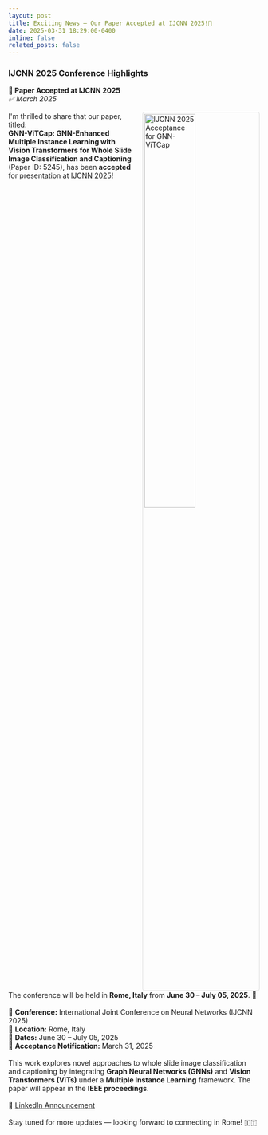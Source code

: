 ```yaml
---
layout: post
title: Exciting News – Our Paper Accepted at IJCNN 2025!🎉
date: 2025-03-31 18:29:00-0400
inline: false
related_posts: false
---
```


<h3>IJCNN 2025 Conference Highlights</h3>

<div class="post">
<article>

<div class="card mt-3" >
  <div class="p-3">
    <strong>🎉 Paper Accepted at IJCNN 2025</strong><br>
    <em>✅ March 2025</em><br><br>
    <div style="margin-bottom: 20px;">
        <a href="https://rezwanh001.github.io/assets/img/GNN-ViTCap_5245.png" target="_blank">
            <img src="https://rezwanh001.github.io/assets/img/GNN-ViTCap_5245.png" alt="IJCNN 2025 Acceptance for GNN-ViTCap" style="float: right; width: 45%; max-width: 350px; margin-left: 15px; border: 1px solid #ddd; padding: 3px; border-radius: 4px;">
        </a>
        I'm thrilled to share that our paper, titled:<br>
        <strong>GNN-ViTCap: GNN-Enhanced Multiple Instance Learning with Vision Transformers for Whole Slide Image Classification and Captioning</strong> (Paper ID: 5245),
        has been <strong>accepted</strong> for presentation at <a href="https://2025.ijcnn.org/" target="_blank">IJCNN 2025</a>!
    </div>
    <div style="clear: both;"></div>
    The conference will be held in <strong>Rome, Italy</strong> from <strong>June 30 – July 05, 2025</strong>. 🚀<br><br>
    📌 <strong>Conference:</strong> International Joint Conference on Neural Networks (IJCNN 2025)<br>
    📍 <strong>Location:</strong> Rome, Italy<br>
    📅 <strong>Dates:</strong> June 30 – July 05, 2025<br>
    📰 <strong>Acceptance Notification:</strong> March 31, 2025<br><br>
    This work explores novel approaches to whole slide image classification and captioning by integrating <strong>Graph Neural Networks (GNNs)</strong> and <strong>Vision Transformers (ViTs)</strong> under a <strong>Multiple Instance Learning</strong> framework. The paper will appear in the <strong>IEEE proceedings</strong>.<br><br>
    🔗 <a href="https://www.linkedin.com/posts/raju32742_histopathological-digitalpathology-llm-activity-7313262133465534464-plBY" target="_blank">LinkedIn Announcement</a><br><br>
    Stay tuned for more updates — looking forward to connecting in Rome! 🇮🇹
  </div>
</div>

</article>
</div>